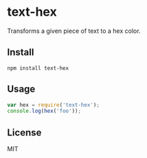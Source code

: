 # text-hex

Transforms a given piece of text to a hex color.

## Install

```
npm install text-hex
```

## Usage

```js
var hex = require('text-hex');
console.log(hex('foo'));
```

## License

MIT
